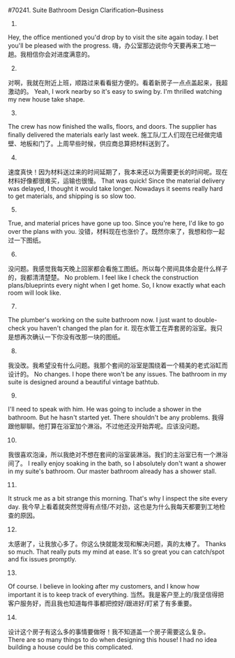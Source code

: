 #70241. Suite Bathroom Design Clarification–Business

1.
Hey, the office mentioned you'd drop by to visit the site again today. I bet you'll be pleased with the progress.
嗨，办公室那边说你今天要再来工地一趟。我相信你会对进度满意的。

2.
对啊，我就在附近上班，顺路过来看看挺方便的。看着新房子一点点盖起来，我超激动的。
Yeah, I work nearby so it's easy to swing by. I'm thrilled watching my new house take shape.

3.
The crew has now finished the walls, floors, and doors. The supplier has finally delivered the materials early last week.
施工队/工人们现在已经做完墙壁、地板和门了。上周早些时候，供应商总算把材料送到了。

4.
速度真快！因为材料送过来的时间延期了，我本来还以为需要更长的时间呢。现在材料好像都很难买，运输也很慢。
That was quick! Since the material delivery was delayed, I thought it would take longer. Nowadays it seems really hard to get materials, and shipping is so slow too.

5.
True, and material prices have gone up too. Since you're here, I'd like to go over the plans with you.
没错，材料现在也涨价了。既然你来了，我想和你一起过一下图纸。

6.
没问题。我感觉我每天晚上回家都会看施工图纸。所以每个房间具体会是什么样子的，我都清清楚楚。
No problem. I feel like I check the construction plans/blueprints every night when I get home. So, I know exactly what each room will look like.

7.
The plumber's working on the suite bathroom now. I just want to double-check you haven't changed the plan for it.
现在水管工在弄套房的浴室。我只是想再次确认一下你没有改那一块的图纸。

8.
我没改。我希望没有什么问题。我那个套间的浴室是围绕着一个精美的老式浴缸而设计的。
No changes. I hope there won't be any issues. The bathroom in my suite is designed around a beautiful vintage bathtub.

9.
I'll need to speak with him. He was going to include a shower in the bathroom. But he hasn't started yet. There shouldn't be any problems.
我得跟他聊聊。他打算在浴室加个淋浴。不过他还没开始弄呢。应该没问题。

10.
我很喜欢泡澡，所以我绝对不想在套间的浴室装淋浴。我们的主浴室已有一个淋浴间了。
I really enjoy soaking in the bath, so I absolutely don't want a shower in my suite's bathroom. Our master bathroom already has a shower stall.

11.
It struck me as a bit strange this morning. That's why I inspect the site every day.
我今早上看着就突然觉得有点怪/不对劲，这也是为什么我每天都要到工地检查的原因。

12.
太感谢了，让我放心多了。你这么快就能发现和解决问题，真的太棒了。
Thanks so much. That really puts my mind at ease. It's so great you can catch/spot and fix issues promptly.

13.
Of course. I believe in looking after my customers, and I know how important it is to keep track of everything.
当然。我是客户至上的/我坚信得把客户服务好，而且我也知道每件事都把控好/跟进好/盯紧了有多重要。

14.
设计这个房子有这么多的事情要做呀！我不知道盖一个房子需要这么复杂。
There are so many things to do when designing this house! I had no idea building a house could be this complicated.